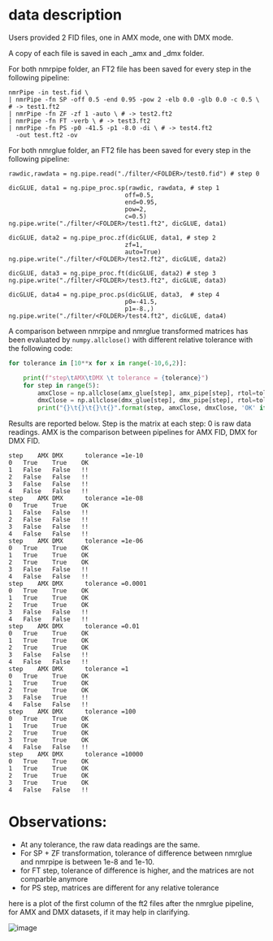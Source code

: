 # data description

Users provided 2 FID files, one in AMX mode, one with DMX mode.

A copy of each file is saved in each \_amx  and \_dmx folder.

For both nmrpipe folder, an FT2 file has been saved for every step in the following pipeline:

```
nmrPipe -in test.fid \
| nmrPipe -fn SP -off 0.5 -end 0.95 -pow 2 -elb 0.0 -glb 0.0 -c 0.5 \  # -> test1.ft2
| nmrPipe -fn ZF -zf 1 -auto \ # -> test2.ft2
| nmrPipe -fn FT -verb \ # -> test3.ft2
| nmrPipe -fn PS -p0 -41.5 -p1 -8.0 -di \ # -> test4.ft2
  -out test.ft2 -ov
```

For both nmrglue folder, an FT2 file has been saved for every step in the following pipeline:

```
rawdic,rawdata = ng.pipe.read("./filter/<FOLDER>/test0.fid") # step 0 

dicGLUE, data1 = ng.pipe_proc.sp(rawdic, rawdata, # step 1
                                off=0.5,
                                end=0.95,
                                pow=2,
                                c=0.5)
ng.pipe.write("./filter/<FOLDER>/test1.ft2", dicGLUE, data1)

dicGLUE, data2 = ng.pipe_proc.zf(dicGLUE, data1, # step 2
                                zf=1, 
                                auto=True)
ng.pipe.write("./filter/<FOLDER>/test2.ft2", dicGLUE, data2)

dicGLUE, data3 = ng.pipe_proc.ft(dicGLUE, data2) # step 3
ng.pipe.write("./filter/<FOLDER>/test3.ft2", dicGLUE, data3)

dicGLUE, data4 = ng.pipe_proc.ps(dicGLUE, data3,  # step 4
                                p0=-41.5, 
                                p1=-8.,)
ng.pipe.write("./filter/<FOLDER>/test4.ft2", dicGLUE, data4)
```

A comparison between nmrpipe and nmrglue transformed matrices has been evaluated by `numpy.allclose()` with different relative tolerance with the following code:

```python
for tolerance in [10**x for x in range(-10,6,2)]:

    print(f"step\tAMX\tDMX \t tolerance = {tolerance}")
    for step in range(5):
        amxClose = np.allclose(amx_glue[step], amx_pipe[step], rtol=tolerance)
        dmxClose = np.allclose(dmx_glue[step], dmx_pipe[step], rtol=tolerance)
        print("{}\t{}\t{}\t{}".format(step, amxClose, dmxClose, 'OK' if (amxClose and dmxClose) else "!!"))
```

Results are reported below. Step is the matrix at each step: 0 is raw data readings. AMX is the comparison between pipelines for AMX FID, DMX for DMX FID. 

```
step	AMX	DMX 	 tolerance =1e-10
0	True	True	OK
1	False	False	!!
2	False	False	!!
3	False	False	!!
4	False	False	!!
step	AMX	DMX 	 tolerance =1e-08
0	True	True	OK
1	False	False	!!
2	False	False	!!
3	False	False	!!
4	False	False	!!
step	AMX	DMX 	 tolerance =1e-06
0	True	True	OK
1	True	True	OK
2	True	True	OK
3	False	False	!!
4	False	False	!!
step	AMX	DMX 	 tolerance =0.0001
0	True	True	OK
1	True	True	OK
2	True	True	OK
3	False	False	!!
4	False	False	!!
step	AMX	DMX 	 tolerance =0.01
0	True	True	OK
1	True	True	OK
2	True	True	OK
3	False	False	!!
4	False	False	!!
step	AMX	DMX 	 tolerance =1
0	True	True	OK
1	True	True	OK
2	True	True	OK
3	False	True	!!
4	False	False	!!
step	AMX	DMX 	 tolerance =100
0	True	True	OK
1	True	True	OK
2	True	True	OK
3	True	True	OK
4	False	False	!!
step	AMX	DMX 	 tolerance =10000
0	True	True	OK
1	True	True	OK
2	True	True	OK
3	True	True	OK
4	False	False	!!
```

# Observations:

* At any tolerance, the raw data readings are the same.
* For SP + ZF transformation, tolerance of difference between nmrglue and nmrpipe is between 1e-8 and 1e-10.
* for FT step, tolerance of difference is higher, and the matrices are not comparble anymore
* for PS step, matrices are different for any relative tolerance

here is a plot of the first column of the ft2 files after the nmrglue pipeline, for AMX and DMX datasets, if it may help in clarifying.

![image](https://user-images.githubusercontent.com/43496697/111759182-9f5f5480-889d-11eb-85fb-a1ef5df24dc4.png)
